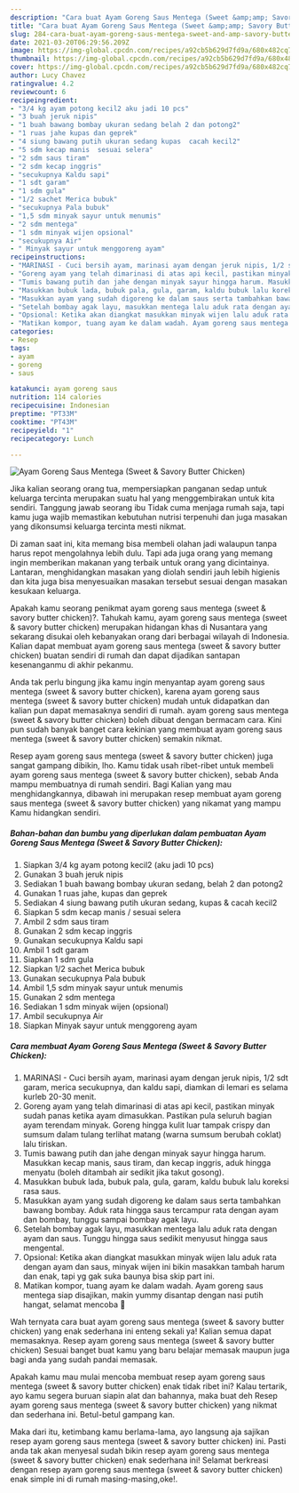 ```yaml
---
description: "Cara buat Ayam Goreng Saus Mentega (Sweet &amp;amp; Savory Butter Chicken) Sederhana dan Mudah Dibuat"
title: "Cara buat Ayam Goreng Saus Mentega (Sweet &amp;amp; Savory Butter Chicken) Sederhana dan Mudah Dibuat"
slug: 284-cara-buat-ayam-goreng-saus-mentega-sweet-and-amp-savory-butter-chicken-sederhana-dan-mudah-dibuat
date: 2021-03-20T06:29:56.209Z
image: https://img-global.cpcdn.com/recipes/a92cb5b629d7fd9a/680x482cq70/ayam-goreng-saus-mentega-sweet-savory-butter-chicken-foto-resep-utama.jpg
thumbnail: https://img-global.cpcdn.com/recipes/a92cb5b629d7fd9a/680x482cq70/ayam-goreng-saus-mentega-sweet-savory-butter-chicken-foto-resep-utama.jpg
cover: https://img-global.cpcdn.com/recipes/a92cb5b629d7fd9a/680x482cq70/ayam-goreng-saus-mentega-sweet-savory-butter-chicken-foto-resep-utama.jpg
author: Lucy Chavez
ratingvalue: 4.2
reviewcount: 6
recipeingredient:
- "3/4 kg ayam potong kecil2 aku jadi 10 pcs"
- "3 buah jeruk nipis"
- "1 buah bawang bombay ukuran sedang belah 2 dan potong2"
- "1 ruas jahe kupas dan geprek"
- "4 siung bawang putih ukuran sedang kupas  cacah kecil2"
- "5 sdm kecap manis  sesuai selera"
- "2 sdm saus tiram"
- "2 sdm kecap inggris"
- "secukupnya Kaldu sapi"
- "1 sdt garam"
- "1 sdm gula"
- "1/2 sachet Merica bubuk"
- "secukupnya Pala bubuk"
- "1,5 sdm minyak sayur untuk menumis"
- "2 sdm mentega"
- "1 sdm minyak wijen opsional"
- "secukupnya Air"
- " Minyak sayur untuk menggoreng ayam"
recipeinstructions:
- "MARINASI - Cuci bersih ayam, marinasi ayam dengan jeruk nipis, 1/2 sdt garam, merica secukupnya, dan kaldu sapi, diamkan di lemari es selama kurleb 20-30 menit."
- "Goreng ayam yang telah dimarinasi di atas api kecil, pastikan minyak sudah panas ketika ayam dimasukkan. Pastikan pula seluruh bagian ayam terendam minyak. Goreng hingga kulit luar tampak crispy dan sumsum dalam tulang terlihat matang (warna sumsum berubah coklat) lalu tiriskan."
- "Tumis bawang putih dan jahe dengan minyak sayur hingga harum. Masukkan kecap manis, saus tiram, dan kecap inggris, aduk hingga menyatu (boleh ditambah air sedikit jika takut gosong)."
- "Masukkan bubuk lada, bubuk pala, gula, garam, kaldu bubuk lalu koreksi rasa saus."
- "Masukkan ayam yang sudah digoreng ke dalam saus serta tambahkan bawang bombay. Aduk rata hingga saus tercampur rata dengan ayam dan bombay, tunggu sampai bombay agak layu."
- "Setelah bombay agak layu, masukkan mentega lalu aduk rata dengan ayam dan saus. Tunggu hingga saus sedikit menyusut hingga saus mengental."
- "Opsional: Ketika akan diangkat masukkan minyak wijen lalu aduk rata dengan ayam dan saus, minyak wijen ini bikin masakkan tambah harum dan enak, tapi yg gak suka baunya bisa skip part ini."
- "Matikan kompor, tuang ayam ke dalam wadah. Ayam goreng saus mentega siap disajikan, makin yummy disantap dengan nasi putih hangat, selamat mencoba 🧡"
categories:
- Resep
tags:
- ayam
- goreng
- saus

katakunci: ayam goreng saus 
nutrition: 114 calories
recipecuisine: Indonesian
preptime: "PT33M"
cooktime: "PT43M"
recipeyield: "1"
recipecategory: Lunch

---
```



![Ayam Goreng Saus Mentega (Sweet &amp; Savory Butter Chicken)](https://img-global.cpcdn.com/recipes/a92cb5b629d7fd9a/680x482cq70/ayam-goreng-saus-mentega-sweet-savory-butter-chicken-foto-resep-utama.jpg)

Jika kalian seorang orang tua, mempersiapkan panganan sedap untuk keluarga tercinta merupakan suatu hal yang menggembirakan untuk kita sendiri. Tanggung jawab seorang ibu Tidak cuma menjaga rumah saja, tapi kamu juga wajib memastikan kebutuhan nutrisi terpenuhi dan juga masakan yang dikonsumsi keluarga tercinta mesti nikmat.

Di zaman  saat ini, kita memang bisa membeli olahan jadi walaupun tanpa harus repot mengolahnya lebih dulu. Tapi ada juga orang yang memang ingin memberikan makanan yang terbaik untuk orang yang dicintainya. Lantaran, menghidangkan masakan yang diolah sendiri jauh lebih higienis dan kita juga bisa menyesuaikan masakan tersebut sesuai dengan masakan kesukaan keluarga. 



Apakah kamu seorang penikmat ayam goreng saus mentega (sweet &amp; savory butter chicken)?. Tahukah kamu, ayam goreng saus mentega (sweet &amp; savory butter chicken) merupakan hidangan khas di Nusantara yang sekarang disukai oleh kebanyakan orang dari berbagai wilayah di Indonesia. Kalian dapat membuat ayam goreng saus mentega (sweet &amp; savory butter chicken) buatan sendiri di rumah dan dapat dijadikan santapan kesenanganmu di akhir pekanmu.

Anda tak perlu bingung jika kamu ingin menyantap ayam goreng saus mentega (sweet &amp; savory butter chicken), karena ayam goreng saus mentega (sweet &amp; savory butter chicken) mudah untuk didapatkan dan kalian pun dapat memasaknya sendiri di rumah. ayam goreng saus mentega (sweet &amp; savory butter chicken) boleh dibuat dengan bermacam cara. Kini pun sudah banyak banget cara kekinian yang membuat ayam goreng saus mentega (sweet &amp; savory butter chicken) semakin nikmat.

Resep ayam goreng saus mentega (sweet &amp; savory butter chicken) juga sangat gampang dibikin, lho. Kamu tidak usah ribet-ribet untuk membeli ayam goreng saus mentega (sweet &amp; savory butter chicken), sebab Anda mampu membuatnya di rumah sendiri. Bagi Kalian yang mau menghidangkannya, dibawah ini merupakan resep membuat ayam goreng saus mentega (sweet &amp; savory butter chicken) yang nikamat yang mampu Kamu hidangkan sendiri.

<!--inarticleads1-->

##### Bahan-bahan dan bumbu yang diperlukan dalam pembuatan Ayam Goreng Saus Mentega (Sweet &amp; Savory Butter Chicken):

1. Siapkan 3/4 kg ayam potong kecil2 (aku jadi 10 pcs)
1. Gunakan 3 buah jeruk nipis
1. Sediakan 1 buah bawang bombay ukuran sedang, belah 2 dan potong2
1. Gunakan 1 ruas jahe, kupas dan geprek
1. Sediakan 4 siung bawang putih ukuran sedang, kupas &amp; cacah kecil2
1. Siapkan 5 sdm kecap manis / sesuai selera
1. Ambil 2 sdm saus tiram
1. Gunakan 2 sdm kecap inggris
1. Gunakan secukupnya Kaldu sapi
1. Ambil 1 sdt garam
1. Siapkan 1 sdm gula
1. Siapkan 1/2 sachet Merica bubuk
1. Gunakan secukupnya Pala bubuk
1. Ambil 1,5 sdm minyak sayur untuk menumis
1. Gunakan 2 sdm mentega
1. Sediakan 1 sdm minyak wijen (opsional)
1. Ambil secukupnya Air
1. Siapkan  Minyak sayur untuk menggoreng ayam




<!--inarticleads2-->

##### Cara membuat Ayam Goreng Saus Mentega (Sweet &amp; Savory Butter Chicken):

1. MARINASI - Cuci bersih ayam, marinasi ayam dengan jeruk nipis, 1/2 sdt garam, merica secukupnya, dan kaldu sapi, diamkan di lemari es selama kurleb 20-30 menit.
1. Goreng ayam yang telah dimarinasi di atas api kecil, pastikan minyak sudah panas ketika ayam dimasukkan. Pastikan pula seluruh bagian ayam terendam minyak. Goreng hingga kulit luar tampak crispy dan sumsum dalam tulang terlihat matang (warna sumsum berubah coklat) lalu tiriskan.
1. Tumis bawang putih dan jahe dengan minyak sayur hingga harum. Masukkan kecap manis, saus tiram, dan kecap inggris, aduk hingga menyatu (boleh ditambah air sedikit jika takut gosong).
1. Masukkan bubuk lada, bubuk pala, gula, garam, kaldu bubuk lalu koreksi rasa saus.
1. Masukkan ayam yang sudah digoreng ke dalam saus serta tambahkan bawang bombay. Aduk rata hingga saus tercampur rata dengan ayam dan bombay, tunggu sampai bombay agak layu.
1. Setelah bombay agak layu, masukkan mentega lalu aduk rata dengan ayam dan saus. Tunggu hingga saus sedikit menyusut hingga saus mengental.
1. Opsional: Ketika akan diangkat masukkan minyak wijen lalu aduk rata dengan ayam dan saus, minyak wijen ini bikin masakkan tambah harum dan enak, tapi yg gak suka baunya bisa skip part ini.
1. Matikan kompor, tuang ayam ke dalam wadah. Ayam goreng saus mentega siap disajikan, makin yummy disantap dengan nasi putih hangat, selamat mencoba 🧡




Wah ternyata cara buat ayam goreng saus mentega (sweet &amp; savory butter chicken) yang enak sederhana ini enteng sekali ya! Kalian semua dapat memasaknya. Resep ayam goreng saus mentega (sweet &amp; savory butter chicken) Sesuai banget buat kamu yang baru belajar memasak maupun juga bagi anda yang sudah pandai memasak.

Apakah kamu mau mulai mencoba membuat resep ayam goreng saus mentega (sweet &amp; savory butter chicken) enak tidak ribet ini? Kalau tertarik, ayo kamu segera buruan siapin alat dan bahannya, maka buat deh Resep ayam goreng saus mentega (sweet &amp; savory butter chicken) yang nikmat dan sederhana ini. Betul-betul gampang kan. 

Maka dari itu, ketimbang kamu berlama-lama, ayo langsung aja sajikan resep ayam goreng saus mentega (sweet &amp; savory butter chicken) ini. Pasti anda tak akan menyesal sudah bikin resep ayam goreng saus mentega (sweet &amp; savory butter chicken) enak sederhana ini! Selamat berkreasi dengan resep ayam goreng saus mentega (sweet &amp; savory butter chicken) enak simple ini di rumah masing-masing,oke!.

